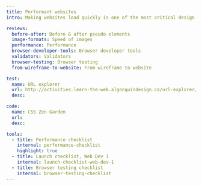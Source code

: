 ```yaml
---
title: Performant websites
intro: Making websites load quickly is one of the most critical design constraints. Performance should be considered at every stage of website building.

reviews:
  before-after: Before & after pseudo elements
  image-formats: Speed of images
  performance: Performance
  browser-developer-tools: Browser developer tools
  validators: Validators
  browser-testing: Browser testing
  from-wireframe-to-website: From wireframe to website

test:
  name: URL explorer
  url: http://activities.learn-the-web.algonquindesign.ca/url-explorer/
  desc:

code:
  name: CSS Zen Garden
  url:
  desc:

tools:
  - title: Performance checklist
    internal: performance-checklist
    highlight: true
  - title: Launch checklist, Web Dev 1
    internal: launch-checklist-web-dev-1
  - title: Browser testing checklist
    internal: browser-testing-checklist
---
```

